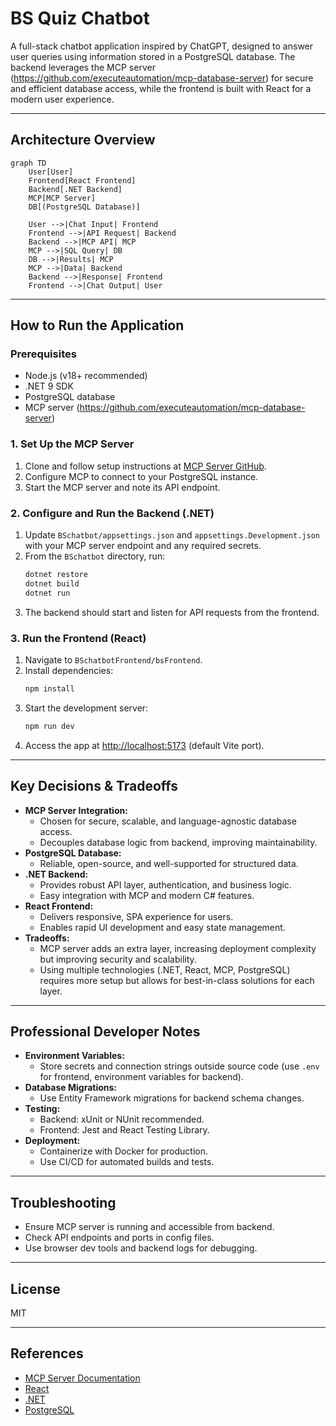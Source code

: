# BS Quiz Chatbot

A full-stack chatbot application inspired by ChatGPT, designed to answer user queries using information stored in a PostgreSQL database. The backend leverages the MCP server (https://github.com/executeautomation/mcp-database-server) for secure and efficient database access, while the frontend is built with React for a modern user experience.

---

## Architecture Overview

```mermaid
graph TD
    User[User]
    Frontend[React Frontend]
    Backend[.NET Backend]
    MCP[MCP Server]
    DB[(PostgreSQL Database)]

    User -->|Chat Input| Frontend
    Frontend -->|API Request| Backend
    Backend -->|MCP API| MCP
    MCP -->|SQL Query| DB
    DB -->|Results| MCP
    MCP -->|Data| Backend
    Backend -->|Response| Frontend
    Frontend -->|Chat Output| User
```

---

## How to Run the Application

### Prerequisites
- Node.js (v18+ recommended)
- .NET 9 SDK
- PostgreSQL database
- MCP server (https://github.com/executeautomation/mcp-database-server)

### 1. Set Up the MCP Server
1. Clone and follow setup instructions at [MCP Server GitHub](https://github.com/executeautomation/mcp-database-server).
2. Configure MCP to connect to your PostgreSQL instance.
3. Start the MCP server and note its API endpoint.

### 2. Configure and Run the Backend (.NET)
1. Update `BSchatbot/appsettings.json` and `appsettings.Development.json` with your MCP server endpoint and any required secrets.
2. From the `BSchatbot` directory, run:
   ```powershell
   dotnet restore
   dotnet build
   dotnet run
   ```
3. The backend should start and listen for API requests from the frontend.

### 3. Run the Frontend (React)
1. Navigate to `BSchatbotFrontend/bsFrontend`.
2. Install dependencies:
   ```powershell
   npm install
   ```
3. Start the development server:
   ```powershell
   npm run dev
   ```
4. Access the app at [http://localhost:5173](http://localhost:5173) (default Vite port).

---

## Key Decisions & Tradeoffs

- **MCP Server Integration:**
  - Chosen for secure, scalable, and language-agnostic database access.
  - Decouples database logic from backend, improving maintainability.
- **PostgreSQL Database:**
  - Reliable, open-source, and well-supported for structured data.
- **.NET Backend:**
  - Provides robust API layer, authentication, and business logic.
  - Easy integration with MCP and modern C# features.
- **React Frontend:**
  - Delivers responsive, SPA experience for users.
  - Enables rapid UI development and easy state management.
- **Tradeoffs:**
  - MCP server adds an extra layer, increasing deployment complexity but improving security and scalability.
  - Using multiple technologies (.NET, React, MCP, PostgreSQL) requires more setup but allows for best-in-class solutions for each layer.

---

## Professional Developer Notes

- **Environment Variables:**
  - Store secrets and connection strings outside source code (use `.env` for frontend, environment variables for backend).
- **Database Migrations:**
  - Use Entity Framework migrations for backend schema changes.
- **Testing:**
  - Backend: xUnit or NUnit recommended.
  - Frontend: Jest and React Testing Library.
- **Deployment:**
  - Containerize with Docker for production.
  - Use CI/CD for automated builds and tests.

---

## Troubleshooting
- Ensure MCP server is running and accessible from backend.
- Check API endpoints and ports in config files.
- Use browser dev tools and backend logs for debugging.

---

## License
MIT

---

## References
- [MCP Server Documentation](https://github.com/executeautomation/mcp-database-server)
- [React](https://react.dev/)
- [.NET](https://dotnet.microsoft.com/)
- [PostgreSQL](https://www.postgresql.org/)
